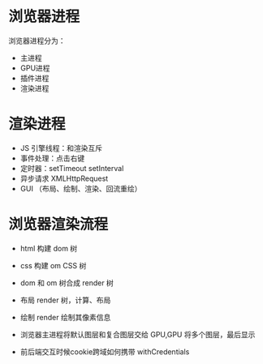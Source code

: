 # 浏览器进程

浏览器进程分为：

- 主进程
- GPU进程
- 插件进程
- 渲染进程

# 渲染进程
- JS 引擎线程：和渲染互斥
- 事件处理：点击右键
- 定时器：setTimeout setInterval
- 异步请求 XMLHttpRequest
- GUI （布局、绘制、渲染、回流重绘）


# 浏览器渲染流程
- html 构建 dom 树
- css 构建 om CSS 树
- dom 和 om 树合成 render 树
- 布局 render 树，计算、布局
- 绘制 render 绘制其像素信息
- 浏览器主进程将默认图层和复合图层交给 GPU,GPU 将多个图层，最后显示

- 前后端交互时候cookie跨域如何携带 withCredentials
